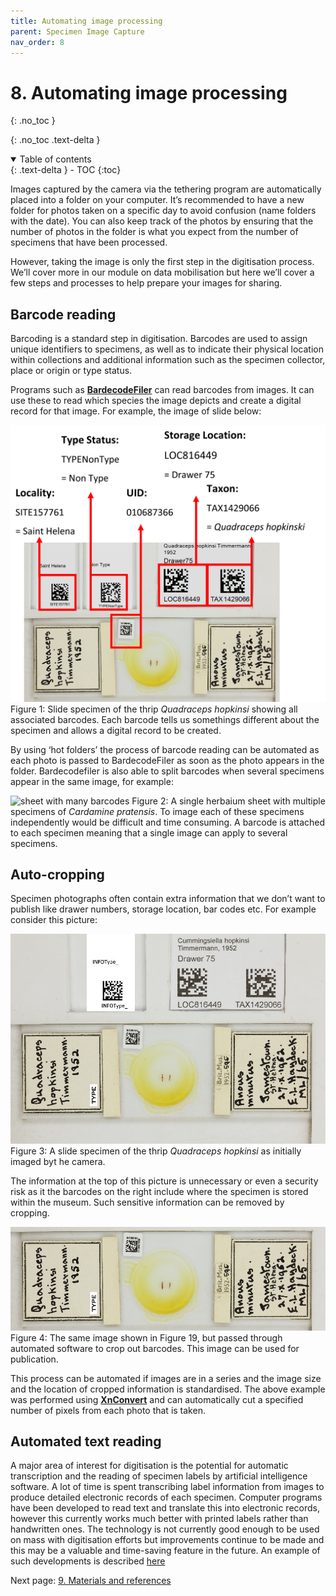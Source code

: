 ```yaml
---
title: Automating image processing
parent: Specimen Image Capture
nav_order: 8
---
```


# 8. Automating image processing
{: .no_toc }

  {: .no_toc .text-delta }
<details open markdown="block">
  <summary>
    Table of contents
  </summary>
  {: .text-delta }
- TOC
{:toc}
</details>

Images captured by the camera via the tethering program are automatically placed into a folder on your computer. It’s recommended to have a new folder for photos taken on a specific day to avoid confusion (name folders with the date). You can also keep track of the photos by ensuring that the number of photos in the folder is what you expect from the number of specimens that have been processed.

However, taking the image is only the first step in the digitisation process. We’ll cover more in our module on data mobilisation but here we’ll cover a few steps and processes to help prepare your images for sharing.

## Barcode reading
Barcoding is a standard step in digitisation. Barcodes are used to assign unique identifiers to specimens, as well as to indicate their physical location within collections and additional information such as the specimen collector, place or origin or type status.

Programs such as [**BardecodeFiler**](https://www.bardecode.com/en1/app/bardecodefiler/) can read barcodes from images. It can use these to read which species the image depicts and create a digital record for that image. For example, the image of slide below:

![annotated barcode image](/images/Photography/annotated_barcode_image.png?raw=true)
Figure 1: Slide specimen of the thrip *Quadraceps hopkinsi* showing all associated barcodes. Each barcode tells us somethings different about the specimen and allows a digital record to be created.

By using ‘hot folders’ the process of barcode reading can be automated as each photo is passed to BardecodeFiler as soon as the photo appears in the folder. Bardecodefiler is also able to split barcodes when several specimens appear in the same image, for example:

![sheet with many barcodes](/images/Photography/bdherbexample.png?raw=true)
Figure 2: A single herbaium sheet with multiple specimens of *Cardamine pratensis*. To image each of these specimens independently would be difficult and time consuming. A barcode is attached to each specimen meaning that a single image can apply to several specimens.

## Auto-cropping
Specimen photographs often contain extra information that we don’t want to publish like drawer numbers, storage location, bar codes etc. For example consider this picture:

![pre cropped slide](/images/Photography/pre-cropped_slide.png?raw=true)
Figure 3: A slide specimen of the thrip *Quadraceps hopkinsi* as initially imaged byt he camera.

The information at the top of this picture is unnecessary or even a security risk as it the barcodes on the right include where the specimen is stored within the museum. Such sensitive information can be removed by cropping.

![slide post cropping](/images/Photography/cropped_slide.png?raw=true)
Figure 4: The same image shown in Figure 19, but passed through automated software to crop out barcodes. This image can be used for publication.

This process can be automated if images are in a series and the image size and the location of cropped information is standardised. The above example was performed using [**XnConvert**](https://www.xnview.com/en/xnconvert/) and can automatically cut a specified number of pixels from each photo that is taken.

## Automated text reading
A major area of interest for digitisation is the potential for automatic transcription and the reading of specimen labels by artificial intelligence software. A lot of time is spent transcribing label information from images to produce detailed electronic records of each specimen. Computer programs have been developed to read text and translate this into electronic records, however this currently works much better with printed labels rather than handwritten ones. The technology is not currently good enough to be used on mass with digitisation efforts but improvements continue to be made and this may be a valuable and time-saving feature in the future. An example of such developments is described [here](https://riojournal.com/article/58030/)

Next page: [9. Materials and references]()
